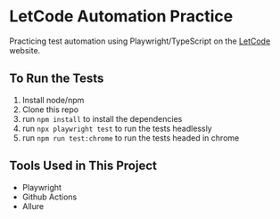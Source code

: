 # LetCode Automation Practice

Practicing test automation using Playwright/TypeScript on the <a href="https://letcode.in/test" target="_blank">LetCode</a> website.

## To Run the Tests

1. Install node/npm
2. Clone this repo
3. run `npm install` to install the dependencies
4. run `npx playwright test` to run the tests headlessly
5. run `npm run test:chrome` to run the tests headed in chrome

## Tools Used in This Project

* Playwright
* Github Actions
* Allure